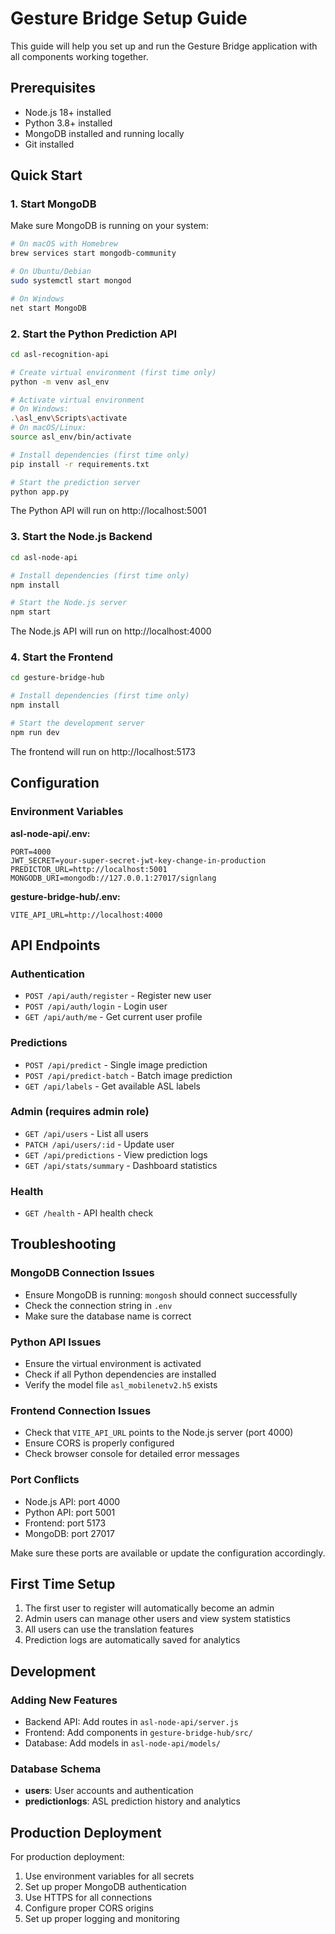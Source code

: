 # Gesture Bridge Setup Guide

This guide will help you set up and run the Gesture Bridge application with all components working together.

## Prerequisites

- Node.js 18+ installed
- Python 3.8+ installed
- MongoDB installed and running locally
- Git installed

## Quick Start

### 1. Start MongoDB
Make sure MongoDB is running on your system:
```bash
# On macOS with Homebrew
brew services start mongodb-community

# On Ubuntu/Debian
sudo systemctl start mongod

# On Windows
net start MongoDB
```

### 2. Start the Python Prediction API
```bash
cd asl-recognition-api

# Create virtual environment (first time only)
python -m venv asl_env

# Activate virtual environment
# On Windows:
.\asl_env\Scripts\activate
# On macOS/Linux:
source asl_env/bin/activate

# Install dependencies (first time only)
pip install -r requirements.txt

# Start the prediction server
python app.py
```
The Python API will run on http://localhost:5001

### 3. Start the Node.js Backend
```bash
cd asl-node-api

# Install dependencies (first time only)
npm install

# Start the Node.js server
npm start
```
The Node.js API will run on http://localhost:4000

### 4. Start the Frontend
```bash
cd gesture-bridge-hub

# Install dependencies (first time only)
npm install

# Start the development server
npm run dev
```
The frontend will run on http://localhost:5173

## Configuration

### Environment Variables

**asl-node-api/.env:**
```
PORT=4000
JWT_SECRET=your-super-secret-jwt-key-change-in-production
PREDICTOR_URL=http://localhost:5001
MONGODB_URI=mongodb://127.0.0.1:27017/signlang
```

**gesture-bridge-hub/.env:**
```
VITE_API_URL=http://localhost:4000
```

## API Endpoints

### Authentication
- `POST /api/auth/register` - Register new user
- `POST /api/auth/login` - Login user
- `GET /api/auth/me` - Get current user profile

### Predictions
- `POST /api/predict` - Single image prediction
- `POST /api/predict-batch` - Batch image prediction
- `GET /api/labels` - Get available ASL labels

### Admin (requires admin role)
- `GET /api/users` - List all users
- `PATCH /api/users/:id` - Update user
- `GET /api/predictions` - View prediction logs
- `GET /api/stats/summary` - Dashboard statistics

### Health
- `GET /health` - API health check

## Troubleshooting

### MongoDB Connection Issues
- Ensure MongoDB is running: `mongosh` should connect successfully
- Check the connection string in `.env`
- Make sure the database name is correct

### Python API Issues
- Ensure the virtual environment is activated
- Check if all Python dependencies are installed
- Verify the model file `asl_mobilenetv2.h5` exists

### Frontend Connection Issues
- Check that `VITE_API_URL` points to the Node.js server (port 4000)
- Ensure CORS is properly configured
- Check browser console for detailed error messages

### Port Conflicts
- Node.js API: port 4000
- Python API: port 5001  
- Frontend: port 5173
- MongoDB: port 27017

Make sure these ports are available or update the configuration accordingly.

## First Time Setup

1. The first user to register will automatically become an admin
2. Admin users can manage other users and view system statistics
3. All users can use the translation features
4. Prediction logs are automatically saved for analytics

## Development

### Adding New Features
- Backend API: Add routes in `asl-node-api/server.js`
- Frontend: Add components in `gesture-bridge-hub/src/`
- Database: Add models in `asl-node-api/models/`

### Database Schema
- **users**: User accounts and authentication
- **predictionlogs**: ASL prediction history and analytics

## Production Deployment

For production deployment:
1. Use environment variables for all secrets
2. Set up proper MongoDB authentication
3. Use HTTPS for all connections
4. Configure proper CORS origins
5. Set up proper logging and monitoring
